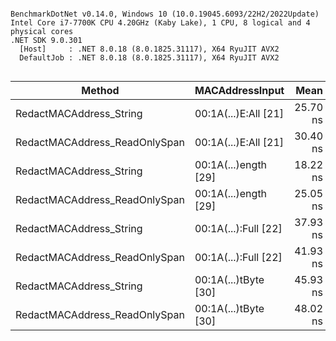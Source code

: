 ```

BenchmarkDotNet v0.14.0, Windows 10 (10.0.19045.6093/22H2/2022Update)
Intel Core i7-7700K CPU 4.20GHz (Kaby Lake), 1 CPU, 8 logical and 4 physical cores
.NET SDK 9.0.301
  [Host]     : .NET 8.0.18 (8.0.1825.31117), X64 RyuJIT AVX2
  DefaultJob : .NET 8.0.18 (8.0.1825.31117), X64 RyuJIT AVX2


```
| Method                        | MACAddressInput      | Mean     | Error    | StdDev   | Gen0   | Allocated |
|------------------------------ |--------------------- |---------:|---------:|---------:|-------:|----------:|
| RedactMACAddress_String       | 00:1A(...)E:All [21] | 25.70 ns | 0.109 ns | 0.097 ns | 0.0134 |      56 B |
| RedactMACAddress_ReadOnlySpan | 00:1A(...)E:All [21] | 30.40 ns | 0.128 ns | 0.120 ns | 0.0134 |      56 B |
| RedactMACAddress_String       | 00:1A(...)ength [29] | 18.22 ns | 0.096 ns | 0.085 ns |      - |         - |
| RedactMACAddress_ReadOnlySpan | 00:1A(...)ength [29] | 25.05 ns | 0.074 ns | 0.065 ns |      - |         - |
| RedactMACAddress_String       | 00:1A(...):Full [22] | 37.93 ns | 0.232 ns | 0.205 ns | 0.0134 |      56 B |
| RedactMACAddress_ReadOnlySpan | 00:1A(...):Full [22] | 41.93 ns | 0.145 ns | 0.121 ns | 0.0134 |      56 B |
| RedactMACAddress_String       | 00:1A(...)tByte [30] | 45.93 ns | 0.273 ns | 0.255 ns | 0.0134 |      56 B |
| RedactMACAddress_ReadOnlySpan | 00:1A(...)tByte [30] | 48.02 ns | 0.138 ns | 0.129 ns | 0.0134 |      56 B |
